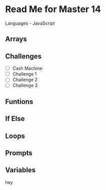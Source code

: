 # Read Me for Master 14 

Languages - JavaScript

## Arrays 

## Challenges 
- [ ] Cash Machine 
- [ ] Challenge 1 
- [ ] Challenge 2 
- [ ] Challenge 3 

## Funtions 

## If Else 

## Loops 

## Prompts 

## Variables

hey